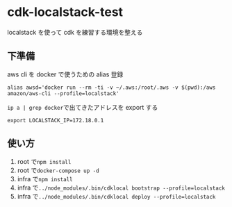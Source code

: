 # cdk-localstack-test

localstack を使って cdk を練習する環境を整える

## 下準備

aws cli を docker で使うための alias 登録

```
alias awsd='docker run --rm -ti -v ~/.aws:/root/.aws -v $(pwd):/aws amazon/aws-cli --profile=localstack'
```

`ip a | grep docker`で出てきたアドレスを export する

```
export LOCALSTACK_IP=172.18.0.1
```

## 使い方

1. root で`npm install`
2. root で`docker-compose up -d`
3. infra で`npm install`
4. infra で`../node_modules/.bin/cdklocal bootstrap --profile=localstack`
5. infra で`../node_modules/.bin/cdklocal deploy --profile=localstack`
